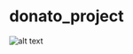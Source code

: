 # donato_project
![alt text](https://www.lego.com/cdn/cs/set/assets/blt9ec2e6bf5a815ec7/5007004.png)

